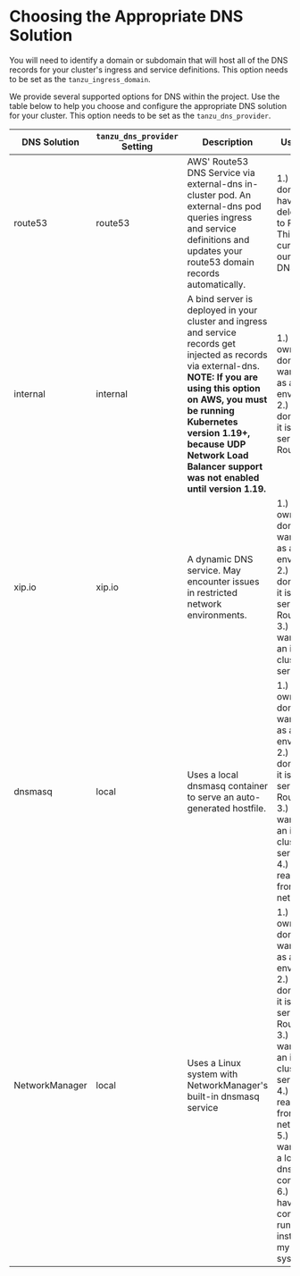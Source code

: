 # Choosing the Appropriate DNS Solution

You will need to identify a domain or subdomain that will host all of the DNS records for your cluster's ingress and service definitions.  This option needs to be set as the `tanzu_ingress_domain`.

We provide several supported options for DNS within the project.  Use the table below to help you choose and configure the appropriate DNS solution for your cluster.  This option needs to be set as the `tanzu_dns_provider`.

| DNS Solution | `tanzu_dns_provider` Setting | Description | Use-Case | Instructions |
| --- | --- | --- | --- | --- |
| route53 | route53 | AWS' Route53 DNS Service via external-dns in-cluster pod. An external-dns pod queries ingress and service definitions and updates your route53 domain records automatically. | 1.) I own a domain and have delegated it to Route53.  This is currently our default DNS option. | [Route53 Instructrions](dns/route53.md) |
| internal | internal | A bind server is deployed in your cluster and ingress and service records get injected as records via external-dns. **NOTE: If you are using this option on AWS, you must be running Kubernetes version 1.19+, because UDP Network Load Balancer support was not enabled until version 1.19.** | 1.) I do not own a real domain and want to test as a lab environment<br/>2.) I own a domain, but it is not serviced by Route53 | [Internal DNS Instructions](dns/internal.md) |
| xip.io | xip.io | A dynamic DNS service. May encounter issues in restricted network environments. | 1.) I do not own a real domain and want to test as a lab environment<br/>2.) I own a domain, but it is not serviced by Route53<br/>3.) I do not want to run an in-cluster DNS service | [xip.io Instructions](dns/xip.io.md) |
| dnsmasq | local | Uses a local dnsmasq container to serve an auto-generated hostfile. | 1.) I do not own a real domain and want to test as a lab environment<br/>2.) I own a domain, but it is not serviced by Route53<br/>3.) I do not want to run an in-cluster DNS service<br/>4.) I can not reach xip.io from my network | [dnsmasq Instructions](dns/dnsmasq.md) |
| NetworkManager | local | Uses a Linux system with NetworkManager's built-in dnsmasq service | 1.) I do not own a real domain and want to test as a lab environment<br/>2.) I own a domain, but it is not serviced by Route53<br/>3.) I do not want to run an in-cluster DNS service<br/>4.) I can not reach xip.io from my network<br/>5.) I do not want to run a local dnsmasq container<br/>6.) I do not have a container run-time installed on my Linux system | [NetworkManager Instructions](dns/NetworkManager.md) |
